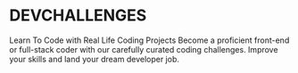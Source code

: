 # DEVCHALLENGES
Learn To Code with Real Life Coding Projects Become a proficient front-end or full-stack coder with our carefully curated coding challenges. Improve your skills and land your dream developer job.
